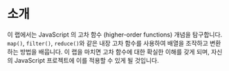 # 소개

이 랩에서는 JavaScript 의 고차 함수 (higher-order functions) 개념을 탐구합니다. `map()`, `filter()`, `reduce()`와 같은 내장 고차 함수를 사용하여 배열을 조작하고 변환하는 방법을 배웁니다. 이 랩을 마치면 고차 함수에 대한 확실한 이해를 갖게 되며, 자신의 JavaScript 프로젝트에 이를 적용할 수 있게 될 것입니다.
